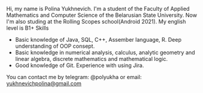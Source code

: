 Hi, my name is Polina Yukhnevich.
I'm a student of the Faculty of Applied Mathematics and Computer Science of the Belarusian State University. 
Now I'm also studing at the Rolling Scopes school(Android 2021). 
My english level is B1+
Skills 
* Basic knowledge of Java, SQL, C++, Assember language, R. Deep understanding of OOP consept.
* Basic knowledge in numerical analysis, calculus, analytic geometry and linear algebra, discrete mathematics and mathematical logic.
* Good knowledge of Git. Experience with using Jira.

You can contact me by telegram: @polyukha or email: yukhnevichpolina@gmail.com
